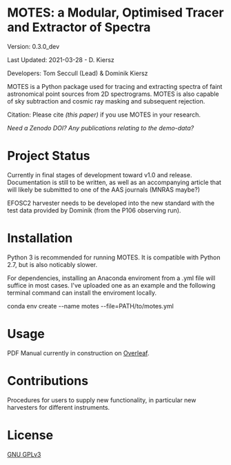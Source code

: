 # MOTES: a Modular, Optimised Tracer and Extractor of Spectra 

Version: 0.3.0_dev

Last Updated: 2021-03-28 - D. Kiersz

Developers: Tom Seccull (Lead) & Dominik Kiersz

MOTES is a Python package used for tracing and extracting spectra of faint 
astronomical point sources from 2D spectrograms. MOTES is also capable of sky 
subtraction and cosmic ray masking and subsequent rejection. 

Citation: Please cite *(this paper)* if you use MOTES in your 
research. 

*Need a Zenodo DOI? Any publications relating to the demo-data?*

# Project Status
Currently in final stages of development toward v1.0 and release. Documentation is still to be written, as well as an accompanying article 
that will likely be submitted to one of the AAS journals (MNRAS maybe?)

EFOSC2 harvester needs to be developed into the new standard with the test data provided by Dominik (from the P106 observing run).

# Installation
Python 3 is recommended for running MOTES. It is compatible with Python 2.7, but is also noticably slower.

For dependencies, installing an Anaconda enviroment from a .yml file will suffice in most cases. I've uploaded one as an example and the following terminal command can install the enviroment locally.

conda env create --name motes --file=PATH/to/motes.yml

# Usage
PDF Manual currently in construction on [Overleaf](https://www.overleaf.com/project/604614a9482e712b1ea2fbbd). 

# Contributions
Procedures for users to supply new functionality, in particular new harvesters 
for different instruments.

# License
[GNU GPLv3](https://www.gnu.org/licenses/gpl-3.0.en.html) 
